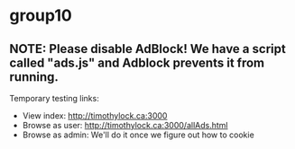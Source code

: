 # group10

## NOTE: Please disable AdBlock! We have a script called "ads.js" and Adblock prevents it from running.
Temporary testing links:
- View index: http://timothylock.ca:3000
- Browse as user: http://timothylock.ca:3000/allAds.html
- Browse as admin: We'll do it once we figure out how to cookie
